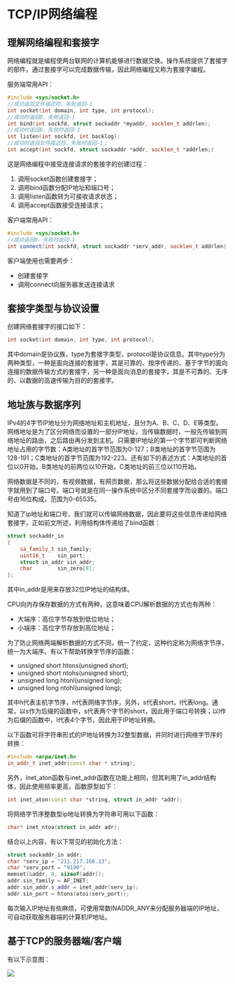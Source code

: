 # TCP/IP网络编程

## 理解网络编程和套接字

网络编程就是编程使两台联网的计算机能够进行数据交换。操作系统提供了套接字的部件，通过套接字可以完成数据传输，因此网络编程又称为套接字编程。

服务端常用API：

```c++
#include <sys/socket.h>
//成功返回文件描述符，失败返回-1
int socket(int domain, int type, int protocol);
//成功时返回0，失败返回-1
int bind(int sockfd, struct sockaddr *myaddr, socklen_t addrlen);
//成功时返回0，失败时返回-1
int listen(int sockfd, int backlog);
//成功时返回文件描述符，失败时返回-1；
int accept(int sockfd, struct sockaddr *addr, socklen_t *addrlen;)
```

这是网络编程中接受连接请求的套接字的创建过程：

1. 调用socket函数创建套接字；
2. 调用bind函数分配IP地址和端口号；
3. 调用listen函数转为可接收请求状态；
4. 调用accept函数接受连接请求；

客户端常用API：

```c++
#include <sys/socket.h>
//成功返回0，失败时返回-1
int connect(int sockfd, struct sockaddr *serv_addr, socklen_t addrlen);
```

客户端使用也需要两步：

- 创建套接字
- 调用connect向服务器发送连接请求

## 套接字类型与协议设置

创建网络套接字的接口如下：

```c++
int socket(int domain, int type, int protocol);
```

其中domain是协议族，type为套接字类型，protocol是协议信息。其中type分为两种类型，一种是面向连接的套接字，其是可靠的、按序传递的、基于字节的面向连接的数据传输方式的套接字，另一种是面向消息的套接字，其是不可靠的、无序的、以数据的高速传输为目的的套接字。

## 地址族与数据序列

IPv4的4字节IP地址分为网络地址和主机地址，且分为A、B、C、D、E等类型。网络地址是为了区分网络而设置的一部分IP地址，当传输数据时，一般先传输到网络地址的路由，之后路由再分发到主机。只需要IP地址的第一个字节即可判断网络地址占用的字节数：A类地址的首字节范围为0-127；B类地址的首字节范围为128-191；C类地址的首字节范围为192-223。还有如下的表述方式：A类地址的首位以0开始，B类地址的前两位以10开始，C类地址的前三位以110开始。

网络数据是不同的，有视频数据，有网页数据，那么将这些数据分配给合适的套接字就用到了端口号。端口号就是在同一操作系统中区分不同套接字而设置的。端口号由16位构成，范围为0-65535。

知道了ip地址和端口号，我们就可以传输网络数据，因此要将这些信息传递给网络套接字，正如前文所述，利用结构体传递给了bind函数：

```c++
struct sockaddr_in
{
	sa_family_t sin_family;
	uint16_t    sin_port;
	struct in_addr sin_addr;
	char        sin_zero[8];
};
```

其中in_addr是用来存放32位IP地址的结构体。

CPU向内存保存数据的方式有两种，这意味着CPU解析数据的方式也有两种：

- 大端序：高位字节存放到低位地址；
- 小端序：高位字节存放到高位地址；

为了防止网络两端解析数据的方式不同，统一了约定，这种约定称为网络字节序，统一为大端序。有以下帮助转换字节序的函数：

- unsigned short htons(unsigned short);
- unsigned short ntohs(unsigned short);
- unsigned long htonl(unsigned long);
- unsigned long ntohl(unsigned long);

其中h代表主机字节序，n代表网络字节序，另外，s代表short，l代表long。通常，以s作为后缀的函数中，s代表两个字节的short，因此用于端口号转换；以l作为后缀的函数中，l代表4个字节，因此用于IP地址转换。

以下函数可将字符串形式的IP地址转换为32整型数据，并同时进行网络字节序的转换：

```c++
#include <arpa/inet.h>
in_addr_t inet_addr(const char * string);
```

另外，inet_aton函数与inet_addr函数在功能上相同，但其利用了in_addr结构体，因此使用频率更高，函数原型如下：

```c++
int inet_aton(const char *string, struct in_addr *addr);
```

将网络字节序整数型ip地址转换为字符串可用以下函数：

```c++
char* inet_ntoa(struct in_addr adr);
```

结合以上内容，有以下常见的初始化方法：

```c++
struct sockaddr_in addr;
char *serv_ip = "211.217.168.13";
char *serv_port = "9190";
memset(&addr, 0, sizeof(addr));
addr.sin_family = AF_INET;
addr.sin_addr.s_addr = inet_addr(serv_ip);
addr.sin_port = htons(atoi(serv_port));
```

每次输入IP地址有些麻烦，可使用常数INADDR_ANY来分配服务器端的IP地址，可自动获取服务器端的计算机IP地址。

## 基于TCP的服务器端/客户端

有以下示意图：

![](..\image\TCPIP\TCPIP.png)